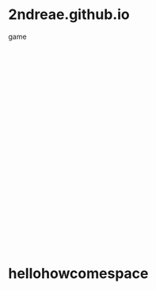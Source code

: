 # 2ndreae.github.io
game
<div id="tlkio" data-channel="dlci64" data-theme="theme--night" style="width:100%;height:400px;"></div><script async src="http://tlk.io/embed.js" type="text/javascript"></script>
<h1>hellohowcomespace</h1>
<!--Start of Tawk.to Script-->
<script type="text/javascript">
var Tawk_API=Tawk_API||{}, Tawk_LoadStart=new Date();
(function(){
var s1=document.createElement("script"),s0=document.getElementsByTagName("script")[0];
s1.async=true;
s1.src='https://embed.tawk.to/6619352d1ec1082f04e19954/1hr97feus';
s1.charset='UTF-8';
s1.setAttribute('crossorigin','*');
s0.parentNode.insertBefore(s1,s0);
})();
</script>
<!--End of Tawk.to Script-->
